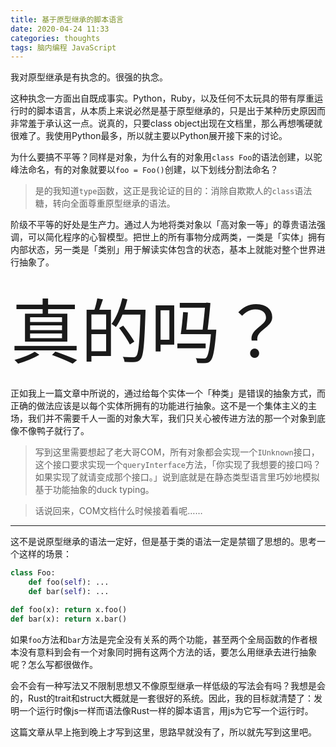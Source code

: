 ```yaml
---
title: 基于原型继承的脚本语言
date: 2020-04-24 11:33
categories: thoughts
tags: 脑内编程 JavaScript
---
```


我对原型继承是有执念的。很强的执念。

这种执念一方面出自既成事实。Python，Ruby，以及任何不太玩具的带有厚重运行时的脚本语言，从本质上来说必然是基于原型继承的，只是出于某种历史原因而非常羞于承认这一点。说真的，只要class object出现在文档里，那么再想嘴硬就很难了。我使用Python最多，所以就主要以Python展开接下来的讨论。

为什么要搞不平等？同样是对象，为什么有的对象用`class Foo`的语法创建，以驼峰法命名，有的对象就要以`foo = Foo()`创建，以下划线分割法命名？

> 是的我知道`type`函数，这正是我论证的目的：消除自欺欺人的`class`语法糖，转向全面尊重原型继承的语法。

阶级不平等的好处是生产力。通过人为地将类对象以「高对象一等」的尊贵语法强调，可以简化程序的心智模型。把世上的所有事物分成两类，一类是「实体」拥有内部状态，另一类是「类别」用于解读实体包含的状态，基本上就能对整个世界进行抽象了。

<span style="font-size:8em">真的吗？</span>

正如我上一篇文章中所说的，通过给每个实体一个「种类」是错误的抽象方式，而正确的做法应该是以每个实体所拥有的功能进行抽象。这不是一个集体主义的主场，我们并不需要千人一面的对象大军，我们只关心被传进方法的那一个对象到底像不像鸭子就行了。

> 写到这里需要想起了老大哥COM，所有对象都会实现一个`IUnknown`接口，这个接口要求实现一个`queryInterface`方法，「你实现了我想要的接口吗？如果实现了就请变成那个接口。」说到底就是在静态类型语言里巧妙地模拟基于功能抽象的duck typing。

> 话说回来，COM文档什么时候接着看呢……

----

这不是说原型继承的语法一定好，但是基于类的语法一定是禁锢了思想的。思考一个这样的场景：

```python
class Foo:
    def foo(self): ...
    def bar(self): ...

def foo(x): return x.foo()
def bar(x): return x.bar()
```

如果`foo`方法和`bar`方法是完全没有关系的两个功能，甚至两个全局函数的作者根本没有意料到会有一个对象同时拥有这两个方法的话，要怎么用继承去进行抽象呢？怎么写都很做作。

会不会有一种写法又不限制思想又不像原型继承一样低级的写法会有吗？我想是会的，Rust的trait和struct大概就是一套很好的系统。因此，我的目标就清楚了：发明一个运行时像js一样而语法像Rust一样的脚本语言，用js为它写一个运行时。

这篇文章从早上拖到晚上才写到这里，思路早就没有了，所以就先写到这里吧。

